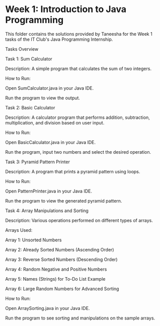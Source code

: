 # Week 1: Introduction to Java Programming

This folder contains the solutions provided by Taneesha for the Week 1 tasks of the IT Club's Java Programming Internship.

Tasks Overview

Task 1: Sum Calculator

Description: A simple program that calculates the sum of two integers.

How to Run:

Open SumCalculator.java in your Java IDE.

Run the program to view the output.

Task 2: Basic Calculator

Description: A calculator program that performs addition, subtraction, multiplication, and division based on user input.

How to Run:

Open BasicCalculator.java in your Java IDE.

Run the program, input two numbers and select the desired operation.

Task 3: Pyramid Pattern Printer

Description: A program that prints a pyramid pattern using loops.

How to Run:

Open PatternPrinter.java in your Java IDE.

Run the program to view the generated pyramid pattern.

Task 4: Array Manipulations and Sorting

Description: Various operations performed on different types of arrays.

Arrays Used:

Array 1: Unsorted Numbers

Array 2: Already Sorted Numbers (Ascending Order)

Array 3: Reverse Sorted Numbers (Descending Order)

Array 4: Random Negative and Positive Numbers

Array 5: Names (Strings) for To-Do List Example

Array 6: Large Random Numbers for Advanced Sorting

How to Run:

Open ArraySorting.java in your Java IDE.

Run the program to see sorting and manipulations on the sample arrays.